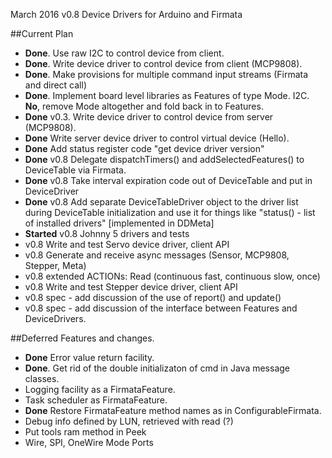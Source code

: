 March 2016 v0.8 Device Drivers for Arduino and Firmata

##Current Plan

* **Done**.  Use raw I2C to control device from client.
* **Done**.  Write device driver to control device from client (MCP9808).
* **Done**.  Make provisions for multiple command input streams (Firmata and direct call)
* **Done**. Implement board level libraries as Features of type Mode.  I2C.  **No**, remove Mode altogether and fold back in to Features.
* **Done** v0.3.  Write device driver to control device from server (MCP9808).
* **Done** Write server device driver to control virtual device (Hello).
* **Done** Add status register code "get device driver version"
* **Done** v0.8 Delegate dispatchTimers() and addSelectedFeatures() to DeviceTable via Firmata.
* **Done** v0.8 Take interval expiration code out of DeviceTable and put in DeviceDriver
* **Done** v0.8 Add separate DeviceTableDriver object to the driver list during DeviceTable initialization and use it for things like "status() - list of installed drivers"  [implemented in DDMeta]
* **Started** v0.8 Johnny 5 drivers and tests
* v0.8 Write and test Servo device driver, client API
* v0.8 Generate and receive async messages (Sensor, MCP9808, Stepper, Meta)
* v0.8 extended ACTIONs: Read (continuous fast, continuous slow, once)
* v0.8 Write and test Stepper device driver, client API
* v0.8 spec - add discussion of the use of report() and update()
* v0.8 spec - add discussion of the interface between Features and DeviceDrivers.



##Deferred Features and changes.

* **Done** Error value return facility.
* **Done**. Get rid of the double initializaton of cmd in Java message classes.
* Logging facility as a FirmataFeature.
* Task scheduler as FirmataFeature.
* **Done** Restore FirmataFeature method names as in ConfigurableFirmata.
* Debug info defined by LUN, retrieved with read (?)
* Put tools ram method in Peek
* Wire, SPI, OneWire Mode Ports
